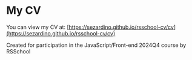 # My CV

You can view my CV at: [https://sezardino.github.io/rsschool-cv/cv](https://sezardino.github.io/rsschool-cv/cv)


Created for participation in the JavaScript/Front-end 2024Q4 course by RSSchool

